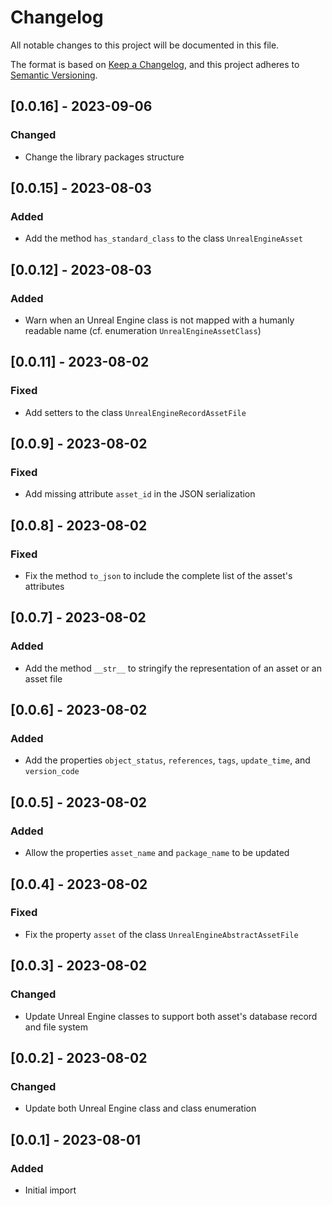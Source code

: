 # Changelog

All notable changes to this project will be documented in this file.

The format is based on [Keep a Changelog](https://keepachangelog.com/en/1.0.0/), 
and this project adheres to [Semantic Versioning](https://semver.org/spec/v2.0.0.html).

## [0.0.16] - 2023-09-06
### Changed
- Change the library packages structure

## [0.0.15] - 2023-08-03
### Added
- Add the method `has_standard_class` to the class `UnrealEngineAsset`

## [0.0.12] - 2023-08-03
### Added
- Warn when an Unreal Engine class is not mapped with a humanly readable name (cf. enumeration `UnrealEngineAssetClass`)

## [0.0.11] - 2023-08-02
### Fixed
- Add setters to the class `UnrealEngineRecordAssetFile`

## [0.0.9] - 2023-08-02
### Fixed
- Add missing attribute `asset_id` in the JSON serialization

## [0.0.8] - 2023-08-02
### Fixed
- Fix the method `to_json` to include the complete list of the asset's attributes

## [0.0.7] - 2023-08-02
### Added
- Add the method `__str__` to stringify the representation of an asset or an asset file

## [0.0.6] - 2023-08-02
### Added
- Add the properties `object_status`, `references`, `tags`, `update_time`, and `version_code`

## [0.0.5] - 2023-08-02
### Added
- Allow the properties `asset_name` and `package_name` to be updated

## [0.0.4] - 2023-08-02
### Fixed
- Fix the property `asset` of the class `UnrealEngineAbstractAssetFile`

## [0.0.3] - 2023-08-02
### Changed
- Update Unreal Engine classes to support both asset's database record and file system

## [0.0.2] - 2023-08-02
### Changed
- Update both Unreal Engine class and class enumeration

## [0.0.1] - 2023-08-01
### Added
- Initial import
